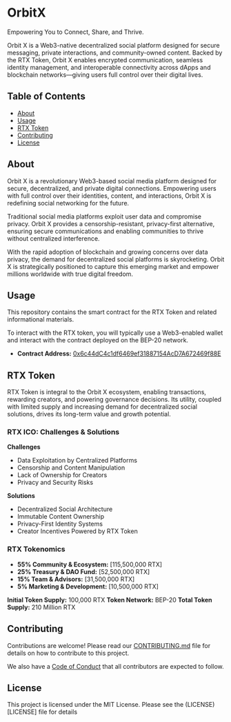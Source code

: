 # OrbitX

Empowering You to Connect, Share, and Thrive.

Orbit X is a Web3-native decentralized social platform designed for secure messaging, private interactions, and community-owned content. Backed by the RTX Token, Orbit X enables encrypted communication, seamless identity management, and interoperable connectivity across dApps and blockchain networks—giving users full control over their digital lives.

## Table of Contents

- [About](#about)
- [Usage](#usage)
- [RTX Token](#rtx-token)
- [Contributing](#contributing)
- [License](#license)

## About

Orbit X is a revolutionary Web3-based social media platform designed for secure, decentralized, and private digital connections. Empowering users with full control over their identities, content, and interactions, Orbit X is redefining social networking for the future.

Traditional social media platforms exploit user data and compromise privacy. Orbit X provides a censorship-resistant, privacy-first alternative, ensuring secure communications and enabling communities to thrive without centralized interference.

With the rapid adoption of blockchain and growing concerns over data privacy, the demand for decentralized social platforms is skyrocketing. Orbit X is strategically positioned to capture this emerging market and empower millions worldwide with true digital freedom.

## Usage

This repository contains the smart contract for the RTX Token and related informational materials.

To interact with the RTX token, you will typically use a Web3-enabled wallet and interact with the contract deployed on the BEP-20 network.

- **Contract Address:** [0x6c44dC4c1df6469ef31887154AcD7A672469f88E](https://bscscan.com/token/0x6c44dC4c1df6469ef31887154AcD7A672469f88E)

## RTX Token

RTX Token is integral to the Orbit X ecosystem, enabling transactions, rewarding creators, and powering governance decisions. Its utility, coupled with limited supply and increasing demand for decentralized social solutions, drives its long-term value and growth potential.

### RTX ICO: Challenges & Solutions

**Challenges**

*   Data Exploitation by Centralized Platforms
*   Censorship and Content Manipulation
*   Lack of Ownership for Creators
*   Privacy and Security Risks

**Solutions**

*   Decentralized Social Architecture
*   Immutable Content Ownership
*   Privacy-First Identity Systems
*   Creator Incentives Powered by RTX Token

### RTX Tokenomics

*   **55% Community & Ecosystem:** [115,500,000 RTX]
*   **25% Treasury & DAO Fund:** [52,500,000 RTX]
*   **15% Team & Advisors:** [31,500,000 RTX]
*   **5% Marketing & Development:** [10,500,000 RTX]

**Initial Token Supply:** 100,000 RTX
**Token Network:** BEP-20
**Total Token Supply:** 210 Million RTX

## Contributing

Contributions are welcome! Please read our [CONTRIBUTING.md](CONTRIBUTING.md) file for details on how to contribute to this project.

We also have a [Code of Conduct](CODE_OF_CONDUCT.md) that all contributors are expected to follow.

## License

This project is licensed under the MIT License. Please see the (LICENSE)[LICENSE] file for details
